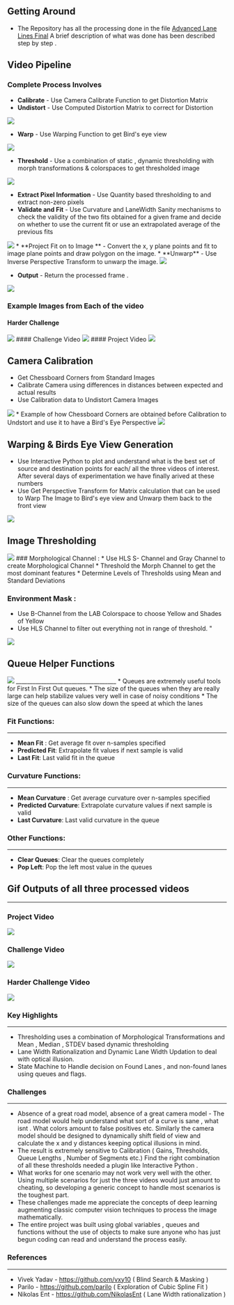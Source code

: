 ## Getting Around 
* The Repository has all the processing done in the file [Advanced Lane Lines Final](Advanced_Lane_lines_Final.ipynb)
A brief description of what was done has been described step by step . 
## Video Pipeline
### Complete Process Involves
*  **Calibrate** - Use Camera Calibrate Function to get Distortion Matrix
*   **Undistort** -  Use Computed Distortion Matrix to correct for Distortion
<img src="CameraCalibrationProcess.png">

*   **Warp** - Use Warping Function to get Bird's eye view 
<img src="Image_Warp_Process.png">

*   **Threshold** - Use a combination of static , dynamic thresholding with morph transformations & colorspaces to get thresholded image
<img src="Threshold_Process.png">

*   **Extract Pixel Information** - Use Quantity based thresholding to and extract non-zero pixels
*   **Validate and Fit** - Use Curvature and LaneWidth Sanity mechanisms to check the validity of the two fits obtained for a given frame and decide on whether to use the current fit or use an extrapolated average of the previous fits 
<img src="Validation_DecisionTree.png">
*   **Project Fit on to Image ** - Convert the x, y plane points and fit to image plane points and draw polygon on the image.
*   **Unwarp** - Use Inverse Perspective Transform to unwarp the image. 
<img src="Unwarp_process.png">

*   **Output** - Return the processed frame . 
<img src="Entire_process.png">

### Example Images from Each of the video 
#### Harder Challenge
<img src="Harder_Challenge_Video_Pipeline.png">
#### Challenge Video 
<img src="Challenge_ Video_pipeline.png">
#### Project Video
<img src="Project_Video_Pipeline.png">

## Camera Calibration 
* Get Chessboard Corners from Standard Images
* Calibrate Camera using differences in distances between expected and actual results
* Use Calibration data to Undistort Camera Images
<img src ="Camera_Calibration.png">
* Example of how Chessboard Corners are obtained before Calibration to Undstort and use it to have a Bird's Eye Perspective
<img src="Camera_calibration_Example.png">

## Warping & Birds Eye View Generation
* Use Interactive Python to plot and understand what is the best set of source and destination points for each/ all the three videos of interest. After several days of experimentation we have finally arived at these numbers
* Use Get Perspective Transform for Matrix calculation that can be used to Warp The Image to Bird's eye view and Unwarp them back to the front view
<img src="Warp_Image_Final.png">

## Image Thresholding 
<img src= "Image_Thresholding_Final.png">
### Morphological Channel :
* Use HLS S- Channel and Gray Channel to create Morphological Channel
* Threshold the Morph Channel to get the most dominant features 
* Determine Levels of Thresholds using Mean and Standard Deviations 

### Environment Mask :
* Use B-Channel from the LAB Colorspace to choose Yellow and Shades of Yellow 
* Use HLS Channel to filter out everything not in range of threshold. "
<img src= "Detailed_ThreshProcess.png">


## Queue Helper Functions
<img src="Queues.png">
____________________________________
* Queues are extremely useful tools for First In First Out queues. 
* The size of the queues when they are really large can help stabilize values very well in case of noisy conditions
* The size of the queues can also slow down the speed at which the lanes 

### Fit Functions:
____________________
* **Mean Fit** : Get average fit over n-samples specified
* **Predicted Fit**: Extrapolate fit values if next sample is valid
* **Last Fit**: Last valid fit in the queue

### Curvature Functions:
___________________________
* **Mean Curvature** : Get average curvature over n-samples specified
* **Predicted Curvature**: Extrapolate curvature values if next sample is valid
* **Last Curvature**: Last valid curvature in the queue

### Other Functions:
____
* **Clear Queues**: Clear the queues completely
* **Pop Left**: Pop the left most value in the queues 

## Gif Outputs of all three processed videos
_____
### Project Video
![](ProjectVideo.gif)

### Challenge Video
![](Challenge.gif)

### Harder Challenge Video
![](Harder_Challenge.gif)

### Key Highlights
____
* Thresholding uses a combination of Morphological Transformations and Mean , Median , STDEV based dynamic thresholding
* Lane Width Rationalization and Dynamic Lane Width Updation to deal with optical illusion.
* State Machine to Handle decision on Found Lanes , and non-found lanes using queues and flags. 

### Challenges
____
* Absence of a great road model, absence of a great camera model - The road model would help understand what sort of a curve is sane , what isnt . What colors amount to false positives etc. Similarly the camera model should be designed to dynamically shift field of view and calculate the x and y distances keeping optical illusions in mind. 
* The result is extremely sensitive to Calibration ( Gains, Thresholds, Queue Lengths , Number of Segments etc.) Find the right combination of all these thresholds needed a plugin like Interactive Python .
* What works for one scenario may not work very well with the other. Using multiple scenarios for just the three videos would just amount to cheating, so developing a generic concept to handle most scenarios is the toughest part. 
* These challenges made me appreciate the concepts of deep learning augmenting classic computer vision techniques to process the image mathematically. 
* The entire project was built using global variables , queues and functions without the use of objects to make sure anyone who has just begun coding can read and understand the process easily.

### References
____
* Vivek Yadav  - https://github.com/vxy10 ( Blind Search & Masking )
* Parilo - https://github.com/parilo ( Exploration of Cubic Spline Fit ) 
*  Nikolas Ent - https://github.com/NikolasEnt ( Lane Width rationalization )

